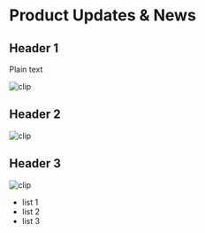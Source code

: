 # Product Updates & News

## Header 1

Plain text

![clip](https://s3.amazonaws.com/kato-share-staging/febd4242304291d4de093554addd71b769a5b224faff90e9f113e40ee32ebb7c/clip.png)

## Header 2

![clip](https://s3.amazonaws.com/kato-share-staging/cca7d60fccdc8feedbdc8ee832ebaffb8b793efe2ea8683142a2f2e892f85bf/clip.png)

## Header 3

![clip](https://s3.amazonaws.com/kato-share-staging/b41b1565de50fd909e870c21c0231892ae763abaa48c426dedf4b64ab2d4b/clip.png)

- list 1
- list 2
- list 3
